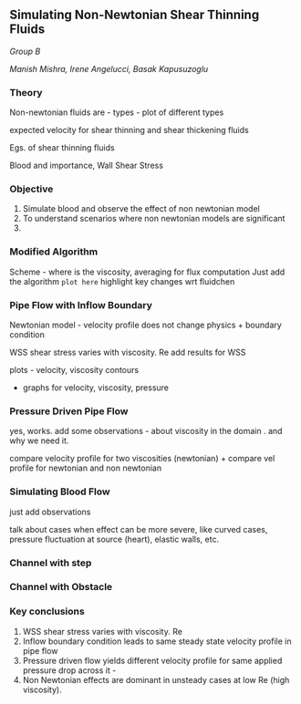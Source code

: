 ## Simulating Non-Newtonian Shear Thinning Fluids
*Group B*

*Manish Mishra, Irene Angelucci, Basak Kapusuzoglu*

### Theory
Non-newtonian fluids are - types - plot of different types

expected velocity for shear thinning and shear thickening fluids

Egs. of shear thinning fluids

Blood and importance, Wall Shear Stress

### Objective
1. Simulate blood and observe the effect of non newtonian model
2. To understand scenarios where non newtonian models are significant
3. 

### Modified Algorithm
Scheme - where is the viscosity, averaging for flux computation
Just add the algorithm `plot here` 
highlight key changes wrt fluidchen

### Pipe Flow with Inflow Boundary
Newtonian model - velocity profile does not change
physics + boundary condition

WSS shear stress varies with viscosity. Re
add results for WSS

plots - velocity, viscosity contours
+ graphs for velocity, viscosity, pressure

### Pressure Driven Pipe Flow
yes, works. add some observations - about viscosity in the domain . 
and why we need it. 

compare velocity profile for two viscosities (newtonian) + 
compare vel profile for newtonian and non newtonian 



### Simulating Blood Flow
just add observations

talk about cases when effect can be more severe, like curved cases, pressure fluctuation at source (heart), elastic walls, etc. 


### Channel with step

### Channel with Obstacle

### Key conclusions
1. WSS shear stress varies with viscosity. Re
2. Inflow boundary condition leads to same steady state velocity profile in pipe flow
3. Pressure driven flow yields different velocity profile for same applied pressure drop across it - 
4. Non Newtonian effects are dominant in unsteady cases at low Re (high viscosity). 